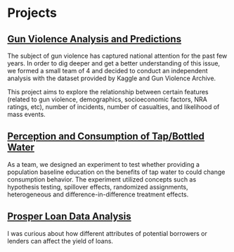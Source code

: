 # Projects

## [Gun Violence Analysis and Predictions](https://github.com/David-S-He/Projects/tree/master/Understanding%20Gun%20Violence%20with%20EDA%20and%20ML)
The subject of gun violence has captured national attention for the past few years. In order to dig deeper and get a better understanding of this issue, we formed a small team of 4 and decided to conduct an independent analysis with the dataset provided by Kaggle and Gun Violence Archive.

This project aims to explore the relationship between certain features (related to gun violence, demographics, socioeconomic factors, NRA ratings, etc), number of incidents, number of casualties, and likelihood of mass events.

## [Perception and Consumption of Tap/Bottled Water](https://github.com/David-S-He/Projects/tree/master/Consumption%20of%20Tap%20and%20Bottled%20Water)
As a team, we designed an experiment to test whether providing a population baseline education on the benefits of tap water to could change consumption behavior. The experiment utilized concepts such as hypothesis testing, spillover effects, randomized assignments, heterogeneous and difference-in-difference treatment effects.

## [Prosper Loan Data Analysis](https://github.com/David-S-He/Projects/tree/master/EDA%20on%20Prosper%20P2P%20Lending%20Data)
I was curious about how different attributes of potential borrowers or lenders can affect the yield of loans. 






